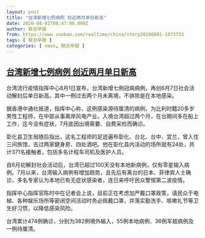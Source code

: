 ```yaml
---
layout: post
title: "台湾新增七例病例 创近两月单日新高"
date: 2020-08-01T08:47:00.000Z
author: 联合早报
from: https://www.zaobao.com/realtime/china/story20200801-1073733
tags: [ 联合早报 ]
categories: [ news, 联合早报 ]
---
```

<!--1596271620000-->
[台湾新增七例病例 创近两月单日新高](https://www.zaobao.com/realtime/china/story20200801-1073733)
------

<div>
<p>台湾流行疫情指挥中心8月1日宣布，台湾新增七例冠病病例，再创6月7日社会活动解封后单日新高。其中一例过去两个月未离境，不排除是在本地感染。</p><p>据香港中通社报道，指挥中心称，这例感染源待厘清的病例，为比利时籍20多岁男性工程师，在中部从事离岸风电产业。入境台湾超过两个月，在台期间多在船上工作，迄今没有症状，7月底因出境需要、自费采检而确诊。</p><p>彰化县卫生局随后指出，这名工程师的足迹遍布彰化、台北、台中、宜兰，曾入住三间旅馆，去过两家健身房、四处酒吧。他在彰化县内活动的场所就有24处，共计371名接触者，包括多名计程车司机及医护人员。</p><section id="imu"><div id="dfp-ad-imu1-wrapper" class="dfp-tag-wrapper"><div id="dfp-ad-imu1" class="dfp-tag-wrapper"></div></div></section><p>自6月初解封社会活动后，台湾已超过100天没有本地新病例，仅有零星输入病例。7月以来，台湾输入病例有增加趋势，且先后有离台的日本、菲律宾人士确诊，多名专家认为本地已有无症状感染者，连日来呼吁民众警惕第二波疫情。</p><p>指挥中心指挥官陈时中在记者会上说，目前正在考虑加严戴口罩政策，请民众于电梯、各种娱乐场所等密闭空间活动时务必佩戴口罩，并落实勤洗手、咳嗽礼节等卫生好习惯，以降低感染风险。</p><p>台湾累计474例确诊，分别为382例境外输入，55例本地病例、36例军舰病例及一例待厘清。</p><div id="innity-in-post"></div><div id="dfp-ad-midarticlespecial-wrapper" class="dfp-tag-wrapper"><div id="dfp-ad-midarticlespecial" class="dfp-tag-wrapper"></div></div>
</div>
